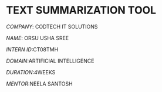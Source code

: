 # TEXT SUMMARIZATION TOOL

*COMPANY*: CODTECH IT SOLUTIONS

*NAME*: ORSU USHA SREE

*INTERN ID*:CT08TMH

*DOMAIN*:ARTIFICIAL INTELLIGENCE

*DURATION*:4WEEKS

*MENTOR*:NEELA SANTOSH

